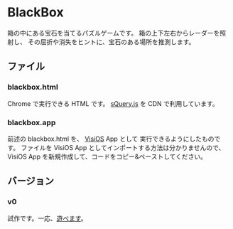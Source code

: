 # BlackBox

箱の中にある宝石を当てるパズルゲームです。
箱の上下左右からレーダーを照射し、
その屈折や消失をヒントに、宝石のある場所を推測します。

## ファイル

### blackbox.html

Chrome で実行できる HTML です。
[sQuery.js](https://squery.vercel.app/) を CDN で利用しています。

### blackbox.app

前述の blackbox.html を、
[VisiOS](https://beta-japan.com/) App として
実行できるようにしたものです。
ファイルを VisiOS App としてインポートする方法は分かりませんので、
VisiOS App を新規作成して、コードをコピー&ペーストしてください。

## バージョン

### v0

試作です。一応、[遊べます](https://satomaru.github.io/VSCode-Workspace/BlackBox/v0/blackbox.html)。
